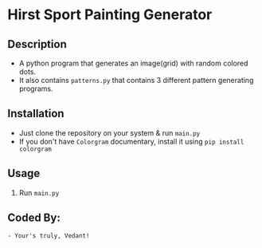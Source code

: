 # Hirst Sport Painting Generator

## Description

- A python program that generates an image(grid) with random colored dots.
- It also contains `patterns.py` that contains 3 different pattern generating programs.

## Installation

- Just clone the repository on your system & run `main.py`
- If you don't have `Colorgram` documentary, install it using `pip install colorgram`

## Usage
1) Run `main.py`
    
## Coded By:
    - Your's truly, Vedant!
